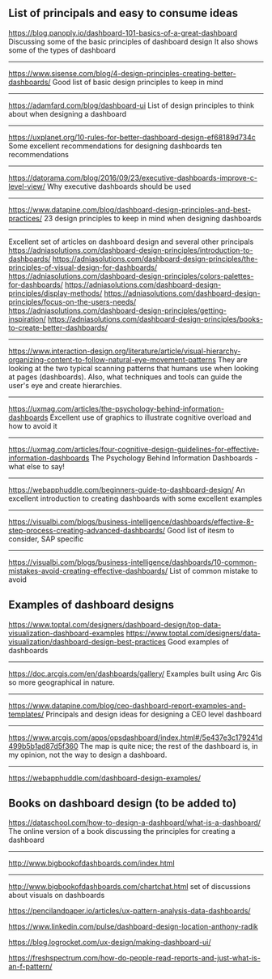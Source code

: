 ## **List of principals and easy to consume ideas**

https://blog.panoply.io/dashboard-101-basics-of-a-great-dashboard
Discussing some of the basic principles of dashboard design
It also shows some of the types of dashboard

---
https://www.sisense.com/blog/4-design-principles-creating-better-dashboards/
Good list of basic design principles to keep in mind

---
https://adamfard.com/blog/dashboard-ui
List of design principles to think about when designing a dashboard

---
https://uxplanet.org/10-rules-for-better-dashboard-design-ef68189d734c
Some excellent recommendations for designing dashboards ten recommendations

---
https://datorama.com/blog/2016/09/23/executive-dashboards-improve-c-level-view/
Why executive dashboards should be used

---
https://www.datapine.com/blog/dashboard-design-principles-and-best-practices/
23 design principles to keep in mind when designing  dashboards

---
Excellent set of articles on dashboard design and several other principals
https://adniasolutions.com/dashboard-design-principles/introduction-to-dashboards/
https://adniasolutions.com/dashboard-design-principles/the-principles-of-visual-design-for-dashboards/
https://adniasolutions.com/dashboard-design-principles/colors-palettes-for-dashboards/
https://adniasolutions.com/dashboard-design-principles/display-methods/
https://adniasolutions.com/dashboard-design-principles/focus-on-the-users-needs/
https://adniasolutions.com/dashboard-design-principles/getting-inspiration/
https://adniasolutions.com/dashboard-design-principles/books-to-create-better-dashboards/

---
https://www.interaction-design.org/literature/article/visual-hierarchy-organizing-content-to-follow-natural-eye-movement-patterns
They are looking at the two typical scanning patterns that humans use when looking at pages (dashboards).  Also, what techniques and tools can guide the user's eye and create hierarchies.

---
https://uxmag.com/articles/the-psychology-behind-information-dashboards
Excellent use of graphics to illustrate cognitive overload and how to avoid it

---
https://uxmag.com/articles/four-cognitive-design-guidelines-for-effective-information-dashboards
The Psychology Behind Information Dashboards - what else to say!

---
https://webapphuddle.com/beginners-guide-to-dashboard-design/
An excellent introduction to creating dashboards with some excellent examples

---
https://visualbi.com/blogs/business-intelligence/dashboards/effective-8-step-process-creating-advanced-dashboards/
Good list of itesm to consider, SAP specific

---
https://visualbi.com/blogs/business-intelligence/dashboards/10-common-mistakes-avoid-creating-effective-dashboards/
List of common mistake to avoid

## **Examples of dashboard designs**

https://www.toptal.com/designers/dashboard-design/top-data-visualization-dashboard-examples
https://www.toptal.com/designers/data-visualization/dashboard-design-best-practices
Good examples of dashboards

---
https://doc.arcgis.com/en/dashboards/gallery/
Examples built using Arc Gis so more geographical in nature.

---
https://www.datapine.com/blog/ceo-dashboard-report-examples-and-templates/
Principals and design ideas for designing a CEO level dashboard

---
https://www.arcgis.com/apps/opsdashboard/index.html#/5e437e3c179241d499b5b1ad87d5f360
The map is quite nice; the rest of the dashboard is, in my opinion, not the way to design a dashboard.

---
https://webapphuddle.com/dashboard-design-examples/

## **Books on dashboard design (to be added to)**

https://dataschool.com/how-to-design-a-dashboard/what-is-a-dashboard/
The online version of a book discussing the principles for creating a dashboard

---
http://www.bigbookofdashboards.com/index.html

---
http://www.bigbookofdashboards.com/chartchat.html
set of discussions about visuals on dashboards

https://pencilandpaper.io/articles/ux-pattern-analysis-data-dashboards/

https://www.linkedin.com/pulse/dashboard-design-location-anthony-radik

https://blog.logrocket.com/ux-design/making-dashboard-ui/

https://freshspectrum.com/how-do-people-read-reports-and-just-what-is-an-f-pattern/